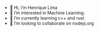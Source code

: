 - 👋 Hi, I’m Henrique Lima
- 👀 I’m interested in Machine Learning.
- 🌱 I’m currently learning c++ and rust.
- 💞️ I’m looking to collaborate on nodejs.org
